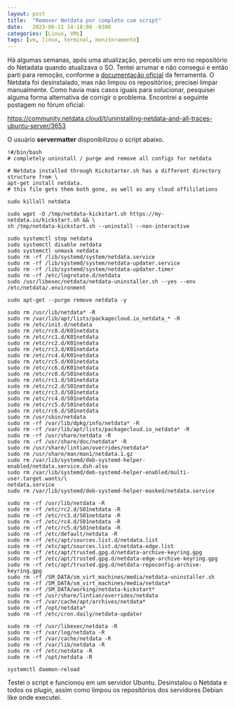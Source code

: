 ```yaml
---
layout: post
title:  "Remover Netdata por completo com script"
date:   2023-06-11 14:18:00 -0300
categories: [Linux, VMs]
tags: [vm, linux, terminal, monitoramento]
---
```


Há algumas semanas, após uma atualização, percebi um erro no repositório do Netadata quando atualizava o SO. Tentei arrumar e não consegui e então parti para remoção, conforme a [documentação oficial](https://learn.netdata.cloud/docs/maintaining/uninstall-netdata-agents) da ferramenta. O Netdata foi desinstalado, mas não limpou os repositórios; precisei limpar manualmente. Como havia mais casos iguais para solucionar, pesquisei alguma forma alternativa de corrigir o problema. Encontrei a seguinte postagem no fórum oficial:

<https://community.netdata.cloud/t/uninstalling-netdata-and-all-traces-ubuntu-server/3653>


O usuário **servermatter** disponibilizou o script abaixo.

```shell
!#/bin/bash
# completely uninstall / purge and remove all configs for netdata

# Netdata installed through Kickstarter.sh has a different directory structure from \
apt-get install netdata.
# this file gets them both gone, as well as any cloud affililations

sudo killall netdata

sudo wget -O /tmp/netdata-kickstart.sh https://my-netdata.io/kickstart.sh && \
sh /tmp/netdata-kickstart.sh --uninstall --non-interactive

sudo systemctl stop netdata
sudo systemctl disable netdata
sudo systemctl unmask netdata
sudo rm -rf /lib/systemd/system/netdata.service
sudo rm -rf /lib/systemd/system/netdata-updater.service
sudo rm -rf /lib/systemd/system/netdata-updater.timer
sudo rm -rf /etc/logrotate.d/netdata
sudo /usr/libexec/netdata/netdata-uninstaller.sh --yes --env /etc/netdata/.environment

sudo apt-get --purge remove netdata -y 

sudo rm /usr/lib/netdata* -R 
sudo rm /var/lib/apt/lists/packagecloud.io_netdata_* -R 
sudo rm /etc/init.d/netdata
sudo rm /etc/rc0.d/K01netdata
sudo rm /etc/rc1.d/K01netdata
sudo rm /etc/rc2.d/K01netdata
sudo rm /etc/rc3.d/K01netdata
sudo rm /etc/rc4.d/K01netdata
sudo rm /etc/rc5.d/K01netdata
sudo rm /etc/rc6.d/K01netdata
sudo rm /etc/rc0.d/S01netdata
sudo rm /etc/rc1.d/S01netdata
sudo rm /etc/rc2.d/S01netdata
sudo rm /etc/rc3.d/S01netdata
sudo rm /etc/rc4.d/S01netdata
sudo rm /etc/rc5.d/S01netdata
sudo rm /etc/rc6.d/S01netdata
sudo rm /usr/sbin/netdata
sudo rm -rf /var/lib/dpkg/info/netdata* -R
sudo rm -rf /var/lib/apt/lists/packagecloud.io_netdata* -R
sudo rm -rf /usr/share/netdata -R
sudo rm -rf /usr/share/doc/netdata* -R
sudo rm /usr/share/lintian/overrides/netdata*
sudo rm /usr/share/man/man1/netdata.1.gz
sudo rm /var/lib/systemd/deb-systemd-helper-enabled/netdata.service.dsh-also
sudo rm /var/lib/systemd/deb-systemd-helper-enabled/multi-user.target.wants/\ 
netdata.service
sudo rm /var/lib/systemd/deb-systemd-helper-masked/netdata.service

sudo rm -rf /usr/lib/netdata -R
sudo rm -rf /etc/rc2.d/S01netdata -R
sudo rm -rf /etc/rc3.d/S01netdata -R
sudo rm -rf /etc/rc4.d/S01netdata -R
sudo rm -rf /etc/rc5.d/S01netdata -R
sudo rm -rf /etc/default/netdata -R
sudo rm -rf /etc/apt/sources.list.d/netdata.list
sudo rm -rf /etc/apt/sources.list.d/netdata-edge.list
sudo rm -rf /etc/apt/trusted.gpg.d/netdata-archive-keyring.gpg
sudo rm -rf /etc/apt/trusted.gpg.d/netdata-edge-archive-keyring.gpg
sudo rm -rf /etc/apt/trusted.gpg.d/netdata-repoconfig-archive-keyring.gpg
sudo rm -rf /SM_DATA/sm_virt_machines/media/netdata-uninstaller.sh
sudo rm -rf /SM_DATA/sm_virt_machines/media/netdata*
sudo rm -rf /SM_DATA/working/netdata-kickstart*
sudo rm -rf /usr/share/lintian/overrides/netdata
sudo rm -rf /var/cache/apt/archives/netdata*
sudo rm -rf /opt/netdata*
sudo rm -rf /etc/cron.daily/netdata-updater

sudo rm -rf /usr/libexec/netdata -R
sudo rm -rf /var/log/netdata -R
sudo rm -rf /var/cache/netdata -R
sudo rm -rf /var/lib/netdata -R
sudo rm -rf /etc/netdata -R
sudo rm -rf /opt/netdata -R

systemctl daemon-reload
```
Testei o script e funcionou em um servidor Ubuntu.
Desinstalou o Netdata e todos os plugin, assim como limpou os repositórios dos servidores Debian like onde executei.





